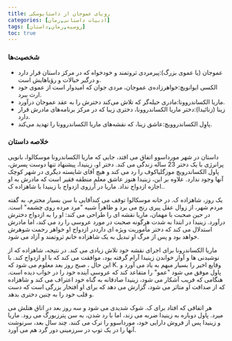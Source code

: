```yaml
---
title: رویای عمو‌جان از داستایوسکی
categories: [ادبیات داستانی,رمان]
tags: [روسیه,رمان,داستان]
toc: true
---
```


### شخصیت‌ها
- عموجان (یا عموی بزرگ):پیرمردی ثروتمند و خودخواه که در مرکز داستان قرار دارد و درگیر خیالات و رؤیاهایش است.
- الکسی ایوانویچ:خواهرزاده‌ی عموجان، مردی جوان که امیدوار است از عموی خود ارث ببرد.
- ماریا الکساندروونا:مادری حیله‌گر که تلاش می‌کند دخترش را به عقد عموجان درآورد.
- زینا (زنائیدا):دختر ماریا الکساندروونا، دختری زیبا که در مرکز برنامه‌های مادرش قرار دارد.
- پاوِل الکساندروویچ:عاشق زینا، که نقشه‌های ماریا الکساندروونا را تهدید می‌کند.

### خلاصه داستان
 داستان در شهر مورداسوو اتفاق می افتد، جایی که ماریا الکساندرونا موسکالوا، بانویی پرانرژی با یک دختر 23 ساله زندگی می کند. دختر او، زینیدا، پیشنهاد تنها دوست پسرش، پاول الکساندرویچ موزگلیاکوف را رد می کند و هیچ آقای شایسته دیگری در شهر کوچک آنها وجود ندارد. علاوه بر این، زینیدا هنوز عاشق معلم منطقه فقیر است که مادرش به او اجازه ازدواج نداد. ماریا در آرزوی ازدواج با زینیدا با شاهزاده ک..

یک روز، شاهزاده ک. در خانه موسکالوا توقف می کندآقایی با سن بسیار محترم، به گفته مردم شهر، از زوال عقل پیری رنج می برد و ظاهراً شبیه "مرد مرده روی چشمه" است. در حین صحبت با مهمان، ماریا نقشه ای را طراحی می کند: او را به ازدواج دخترش درآورد. زینیدا در ابتدا به شدت هرگونه صحبت در مورد عروسی را رد می کند، اما مادرش استدلال می کند که دختر مأموریت ویژه ای دارددر ازدواج او خواهر رحمت شوهرش خواهد بود و پس از مرگ او تبدیل به یک شاهزاده خانم ثروتمند و آزاد می شود.

ماریا الکساندرونا برای اجرای نقشه خود تلاش زیادی می کند. در نتیجه، شاهزاده که از نوشیدنی ها و آواز خواندن زینیدا آرام گرفته بود، موافقت می کند که با او ازدواج کند. با این حال ، صبح روز بعد معلوم می شود که K. وقایع اخیر را بسیار مبهم به یاد می آورد و پاول موفق می شود "عمو" را متقاعد کند که عروسی آینده خود را در خواب دیده است. هنگامی که فریب آشکار می شود، زینیدا صادقانه به گناه خود اعتراف می کند و شاهزاده که از صداقت او متاثر می شود، گزارش می دهد که برای او افتخار بزرگی است که دست و قلب خود را به چنین دختری بدهد.

هر اتفاقی که افتاد برای ک. شوک شدیدی می شود و سه روز بعد در اتاق هتلش می میرد. پاول دوباره به زینیدا ضربه می زند، اما با رد شدن، به سن پترزبورگ می رود. ماریا و زینیدا پس از فروش دارایی خود، مورداسوو را ترک می کنند. چند سال بعد، سرنوشت آنها را در یک توپ در سرزمینی دور گرد هم می آورد.